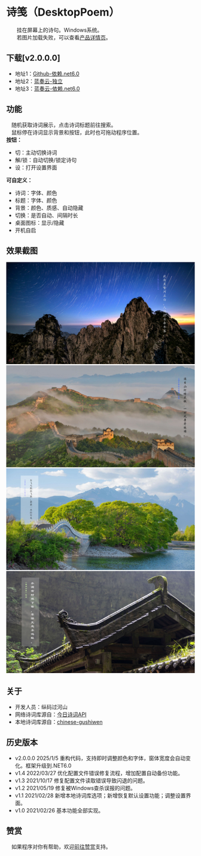 # 诗笺（DesktopPoem）
　　挂在屏幕上的诗句。Windows系统。     
　　若图片加载失败，可以查看[产品详情页](https://tp1415926535.gitee.io/shijian_detail.html)。

**下载[v2.0.0.0]**
-
- 地址1：[Github-依赖.net6.0](https://github.com/tp1415926535/DesktopPoem/blob/main/%E8%AF%97%E7%AC%BAv2.0.0.0-%E4%BE%9D%E8%B5%96.NET6.0.zip)
- 地址2：[蓝奏云-独立](https://wwvr.lanzn.com/iN04S2k1007g)   
- 地址3：[蓝奏云-依赖.net6.0](https://wwvr.lanzn.com/iwYNM2k0zzbe)   

**功能**
-
　随机获取诗词展示，点击诗词标题前往搜索。    
　鼠标停在诗词显示背景和按钮，此时也可拖动程序位置。     
**按钮：**
- 切：主动切换诗词
- 解/锁：自动切换/锁定诗句
- 设：打开设置界面  

**可自定义：**
- 诗词：字体、颜色
- 标题：字体、颜色
- 背景：颜色、质感、自动隐藏
- 切换：是否自动、间隔时长
- 桌面图标：显示/隐藏
- 开机自启


**效果截图**
-
![截图1：无背景](https://github.com/tp1415926535/DesktopPoem/blob/main/%E6%95%88%E6%9E%9C%E6%88%AA%E5%9B%BE/%E6%88%AA%E5%9B%BE1.png)    
![截图2：无背景](https://github.com/tp1415926535/DesktopPoem/blob/main/%E6%95%88%E6%9E%9C%E6%88%AA%E5%9B%BE/%E6%88%AA%E5%9B%BE2.png)   
![截图3：半透明背景](https://github.com/tp1415926535/DesktopPoem/blob/main/%E6%95%88%E6%9E%9C%E6%88%AA%E5%9B%BE/%E6%88%AA%E5%9B%BE3.png)   
![截图4：磨砂玻璃背景](https://github.com/tp1415926535/DesktopPoem/blob/main/%E6%95%88%E6%9E%9C%E6%88%AA%E5%9B%BE/%E6%88%AA%E5%9B%BE4.png)   

**关于**
-
- 开发人员：纵码过河山  
- 网络诗词库源自：[今日诗词API](https://github.com/xenv/gushici)
- 本地诗词库源自：[chinese-gushiwen](https://github.com/caoxingyu/chinese-gushiwen)

**历史版本**
-
- v2.0.0.0 2025/1/5 重构代码，支持即时调整颜色和字体，窗体宽度会自动变化。框架升级到.NET6.0
- v1.4 2022/03/27 优化配置文件错误修复流程，增加配置自动备份功能。    
- v1.3 2021/10/17 修复配置文件读取错误导致闪退的问题。    
- v1.2 2021/05/19 修复被Windows查杀误报的问题。    
- v1.1 2021/02/28 新增本地诗词库选项；新增恢复默认设置功能；调整设置界面。    
- v1.0 2021/02/26 基本功能全部实现。     
    
**赞赏**   
- 
　如果程序对你有帮助，欢迎[前往赞赏](https://tp1415926535.gitee.io/reward.html)支持。    
